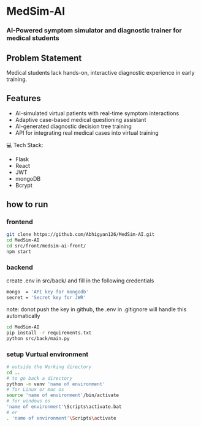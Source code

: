 # MedSim-AI
### AI-Powered symptom simulator and diagnostic trainer for medical students
## Problem Statement
Medical students lack hands-on, interactive diagnostic experience in early training.
## Features
* AI-simulated virtual patients with real-time symptom interactions
* Adaptive case-based medical questioning assistant
* AI-generated diagnostic decision tree training
* API for integrating real medical cases into virtual training<br>

💻 Tech Stack: 

- Flask
- React
- JWT
- mongoDB
- Bcrypt

## how to run 

### frontend

``` bash
git clone https://github.com/Abhigyan126/MedSim-AI.git
cd MedSim-AI
cd src/front/medsim-ai-front/
npm start
```

### backend

create .env in src/back/ and fill in the following credentials
```bash
mongo  = 'API key for mongodb'
secret = 'Secret key for JWR'
```
note: donot push the key in github, the .env in .gitignore will handle this automatically

``` bash
cd MedSim-AI
pip install -r requirements.txt
python src/back/main.py
```

### setup Vurtual environment

```bash
# outside the Working directory
cd ..
# to go back a directory
python -m venv 'name of environment'
# for Linux or mac os
source 'name of environment'/bin/activate
# for windows os
'name of environment'\Scripts\activate.bat
# or
. 'name of environment'\Scripts\activate
```